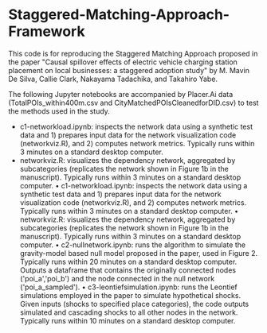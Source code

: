 # Staggered-Matching-Approach-Framework
This code is for reproducing the Staggered Matching Approach proposed in the paper "Causal spillover effects of electric vehicle charging station placement on local businesses: a staggered adoption study" by M. Mavin De Silva, Callie Clark, Nakayama Tadachika, and Takahiro Yabe.

The following Jupyter notebooks are accompanied by Placer.Ai data (TotalPOIs_within400m.csv and CityMatchedPOIsCleanedforDID.csv) to test the methods used in the study.

- c1-networkload.ipynb: inspects the network data using a synthetic test data and 1) prepares input data for the network visualization code (networkviz.R), and 2) computes network metrics. Typically runs within 3 minutes on a standard desktop computer.
- networkviz.R: visualizes the dependency network, aggregated by subcategories (replicates the network shown in Figure 1b in the manuscript). Typically runs within 3 minutes on a standard desktop computer.
      • c1-networkload.ipynb: inspects the network data using a synthetic test data and 1) prepares input data for the network visualization code (networkviz.R), and 2) computes network metrics. Typically runs within 3 minutes on a standard desktop computer.
      • networkviz.R: visualizes the dependency network, aggregated by subcategories (replicates the network shown in Figure 1b in the manuscript). Typically runs within 3 minutes on a standard desktop computer.
      • c2-nullnetwork.ipynb: runs the algorithm to simulate the gravity-model based null model proposed in the paper, used in Figure 2. Typically runs within 20 minutes on a standard desktop computer. Outputs a dataframe that contains the originally connected nodes ('poi_a','poi_b') and the node connected in the null network ('poi_a_sampled').
      • c3-leontiefsimulation.ipynb: runs the Leontief simulations employed in the paper to simulate hypothetical shocks. Given inputs (shocks to specified place categories), the code outputs simulated and cascading shocks to all other nodes in the network. Typically runs within 10 minutes on a standard desktop computer.


